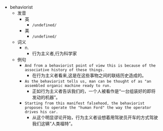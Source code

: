 - behaviorist
  - 发音
    - 英
      - `/undefined/`
    - 美
      - `/undefined/`
  - 词义
    - n.
      - 行为主义者,行为科学家
  - 例句
    - `And from a behaviorist point of view this is because of the associative history of these things.`
      - 在行为主义者看来,这是在这些事物之间的联结历史造成的。
    - `As the behaviorist tells us, man can be thought of as "an assembled organic machine ready to run.`
      - 正如行为主义者告诉我们的，一个人被看作是“一台组装好的即将发动的机器”。
    - `Starting from this manifest falsehood, the behaviorist proposes to operate the "human Ford" the way the operator drives his car.`
      - 从这个明显谬论开始，行为主义者设想着用驾驶员开车的方式驾驶我们这辆“人类福特”。

